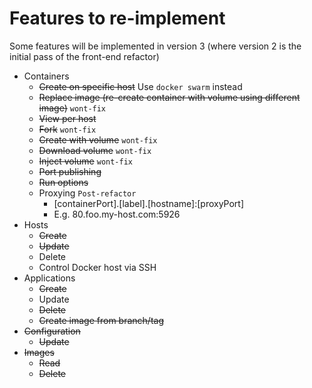 # Features to re-implement
Some features will be implemented in version 3 (where version 2 is the initial pass of the front-end refactor)

- Containers
  - ~~Create on specific host~~ Use `docker swarm` instead
  - ~~Replace image (re-create container with volume using different image)~~ `wont-fix`
  - ~~View per host~~
  - ~~Fork~~ `wont-fix`
  - ~~Create with volume~~ `wont-fix`
  - ~~Download volume~~ `wont-fix`
  - ~~Inject volume~~ `wont-fix`
  - ~~Port publishing~~
  - ~~Run options~~
  - Proxying `Post-refactor`
    - [containerPort].[label].[hostname]:[proxyPort]
    - E.g. 80.foo.my-host.com:5926
- Hosts
  - ~~Create~~
  - ~~Update~~
  - Delete
  - Control Docker host via SSH
- Applications
  - ~~Create~~
  - Update
  - ~~Delete~~
  - ~~Create image from branch/tag~~
- ~~Configuration~~
  - ~~Update~~
- ~~Images~~
  - ~~Read~~
  - ~~Delete~~
